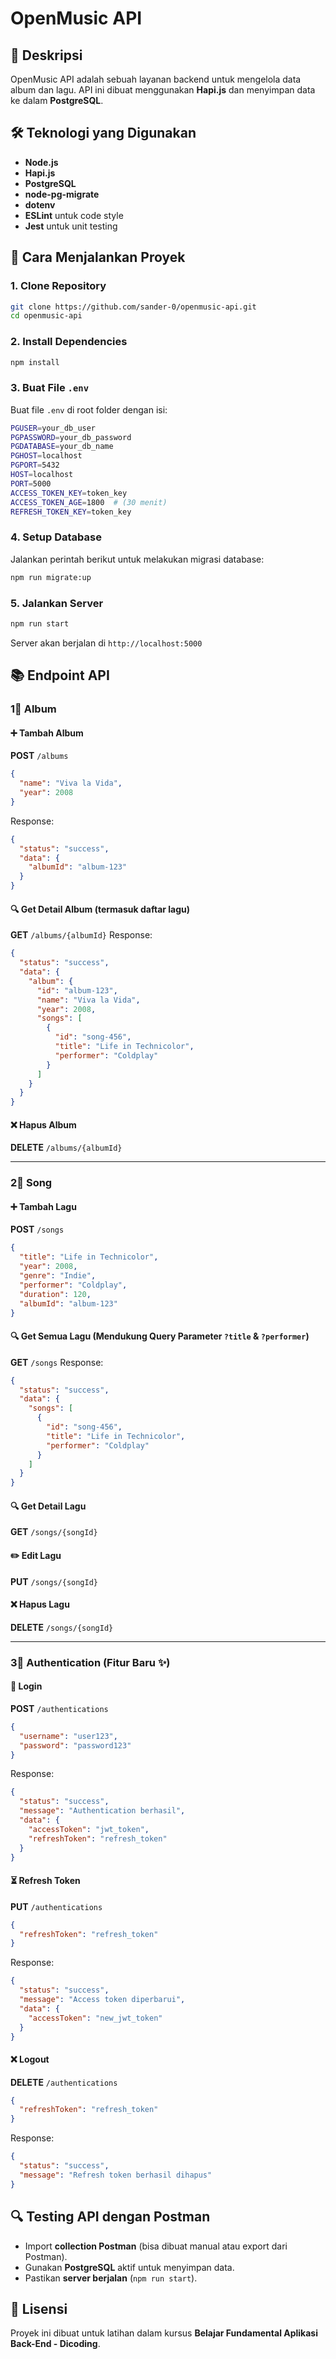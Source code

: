 # OpenMusic API

## 📌 Deskripsi
OpenMusic API adalah sebuah layanan backend untuk mengelola data album dan lagu. API ini dibuat menggunakan **Hapi.js** dan menyimpan data ke dalam **PostgreSQL**.

## 🛠️ Teknologi yang Digunakan
- **Node.js**
- **Hapi.js**
- **PostgreSQL**
- **node-pg-migrate**
- **dotenv**
- **ESLint** untuk code style
- **Jest** untuk unit testing

## 🚀 Cara Menjalankan Proyek
### 1. Clone Repository
```sh
git clone https://github.com/sander-0/openmusic-api.git
cd openmusic-api
```

### 2. Install Dependencies
```sh
npm install
```

### 3. Buat File `.env`
Buat file `.env` di root folder dengan isi:
```sh
PGUSER=your_db_user
PGPASSWORD=your_db_password
PGDATABASE=your_db_name
PGHOST=localhost
PGPORT=5432
HOST=localhost
PORT=5000
ACCESS_TOKEN_KEY=token_key
ACCESS_TOKEN_AGE=1800  # (30 menit)
REFRESH_TOKEN_KEY=token_key
```

### 4. Setup Database
Jalankan perintah berikut untuk melakukan migrasi database:
```sh
npm run migrate:up
```

### 5. Jalankan Server
```sh
npm run start
```
Server akan berjalan di `http://localhost:5000`

## 📚 Endpoint API
### 1⃣ **Album**
#### ➕ Tambah Album
**POST** `/albums`
```json
{
  "name": "Viva la Vida",
  "year": 2008
}
```
Response:
```json
{
  "status": "success",
  "data": {
    "albumId": "album-123"
  }
}
```

#### 🔍 Get Detail Album (termasuk daftar lagu)
**GET** `/albums/{albumId}`
Response:
```json
{
  "status": "success",
  "data": {
    "album": {
      "id": "album-123",
      "name": "Viva la Vida",
      "year": 2008,
      "songs": [
        {
          "id": "song-456",
          "title": "Life in Technicolor",
          "performer": "Coldplay"
        }
      ]
    }
  }
}
```

#### ❌ Hapus Album
**DELETE** `/albums/{albumId}`

---

### 2⃣ **Song**
#### ➕ Tambah Lagu
**POST** `/songs`
```json
{
  "title": "Life in Technicolor",
  "year": 2008,
  "genre": "Indie",
  "performer": "Coldplay",
  "duration": 120,
  "albumId": "album-123"
}
```

#### 🔍 Get Semua Lagu (Mendukung Query Parameter `?title` & `?performer`)
**GET** `/songs`
Response:
```json
{
  "status": "success",
  "data": {
    "songs": [
      {
        "id": "song-456",
        "title": "Life in Technicolor",
        "performer": "Coldplay"
      }
    ]
  }
}
```

#### 🔍 Get Detail Lagu
**GET** `/songs/{songId}`

#### ✏️ Edit Lagu
**PUT** `/songs/{songId}`

#### ❌ Hapus Lagu
**DELETE** `/songs/{songId}`

---

### 3⃣ **Authentication** (Fitur Baru ✨)
#### 🔑 Login
**POST** `/authentications`
```json
{
  "username": "user123",
  "password": "password123"
}
```
Response:
```json
{
  "status": "success",
  "message": "Authentication berhasil",
  "data": {
    "accessToken": "jwt_token",
    "refreshToken": "refresh_token"
  }
}
```

#### ⏳ Refresh Token
**PUT** `/authentications`
```json
{
  "refreshToken": "refresh_token"
}
```
Response:
```json
{
  "status": "success",
  "message": "Access token diperbarui",
  "data": {
    "accessToken": "new_jwt_token"
  }
}
```

#### ❌ Logout
**DELETE** `/authentications`
```json
{
  "refreshToken": "refresh_token"
}
```
Response:
```json
{
  "status": "success",
  "message": "Refresh token berhasil dihapus"
}
```

## 🔍 Testing API dengan Postman
- Import **collection Postman** (bisa dibuat manual atau export dari Postman).
- Gunakan **PostgreSQL** aktif untuk menyimpan data.
- Pastikan **server berjalan** (`npm run start`).

## 🐝 Lisensi
Proyek ini dibuat untuk latihan dalam kursus **Belajar Fundamental Aplikasi Back-End - Dicoding**.
